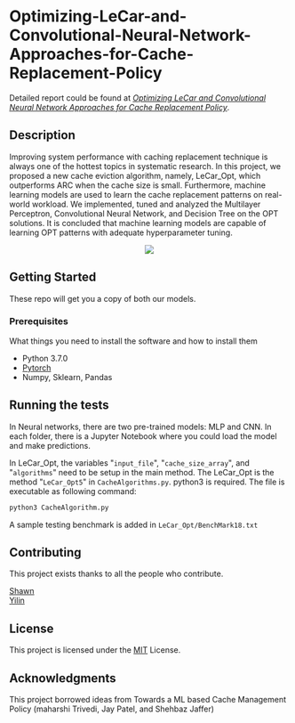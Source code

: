 # Optimizing-LeCar-and-Convolutional-Neural-Network-Approaches-for-Cache-Replacement-Policy

Detailed report could be found at _[Optimizing LeCar and Convolutional Neural Network Approaches for Cache Replacement Policy](https://github.com/ShawnLYU/Optimizing-LeCar-and-Convolutional-Neural-Network-Approaches-for-Cache-Replacement-Policy/blob/master/report/csc2233.pdf)_.

## Description
Improving system performance with caching replacement technique is always one of the hottest topics in systematic research. In this project, we proposed a new cache eviction algorithm, namely, LeCar\_Opt, which outperforms ARC when the cache size is small. Furthermore, machine learning models are used to learn the cache replacement patterns on real-world workload. We implemented, tuned and analyzed the Multilayer Perceptron, Convolutional Neural Network, and Decision Tree on the OPT solutions. It is concluded that machine learning models are capable of learning OPT patterns with adequate hyperparameter tuning.




<p align="center">
  <img src='https://github.com/ShawnLYU/A-Machine-Learning-based-Cache-Management-Policy/blob/master/report/proj_graphs/NN.png'/>
</p>

## Getting Started

These repo will get you a copy of both our models. 

### Prerequisites

What things you need to install the software and how to install them

- Python 3.7.0
- [Pytorch](https://pytorch.org/)
- Numpy, Sklearn, Pandas





## Running the tests

In Neural networks, there are two pre-trained models: MLP and CNN. In each folder, there is a Jupyter Notebook where you could load the model and make predictions.

In LeCar_Opt, the variables "`input_file`", "`cache_size_array`", and "`algorithms`" need to be setup in the main method.
The LeCar_Opt is the method "`LeCar_Opt5`" in `CacheAlgorithms.py`. 
python3 is required.
The file is executable as following command:
```python
python3 CacheAlgorithm.py
```

A sample testing benchmark is added in `LeCar_Opt/BenchMark18.txt`
    
## Contributing

This project exists thanks to all the people who contribute. 

[Shawn](https://github.com/ShawnLYU)    
[Yilin](https://github.com/yilinhan)

## License

This project is licensed under the [MIT](LICENSE) License.

## Acknowledgments

This project borrowed ideas from Towards a ML based Cache Management Policy (maharshi Trivedi, Jay Patel, and Shehbaz Jaffer)
